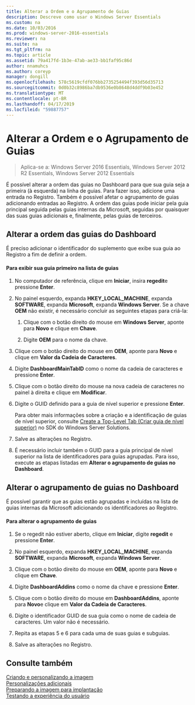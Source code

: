```yaml
---
title: Alterar a Ordem e o Agrupamento de Guias
description: Descreve como usar o Windows Server Essentials
ms.custom: na
ms.date: 10/03/2016
ms.prod: windows-server-2016-essentials
ms.reviewer: na
ms.suite: na
ms.tgt_pltfrm: na
ms.topic: article
ms.assetid: 79a417fd-1b3e-47ab-ae33-bb1faf95c86d
author: nnamuhcs
ms.author: coreyp
manager: dongill
ms.openlocfilehash: 578c5619cfdf076bb2735254494f393d56d35713
ms.sourcegitcommit: 0d0b32c8986ba7db9536e0b8648d4ddf9b03e452
ms.translationtype: MT
ms.contentlocale: pt-BR
ms.lasthandoff: 04/17/2019
ms.locfileid: "59887757"
---
```

# <a name="change-the-order-and-grouping-of-tabs"></a>Alterar a Ordem e o Agrupamento de Guias

>Aplica-se a: Windows Server 2016 Essentials, Windows Server 2012 R2 Essentials, Windows Server 2012 Essentials

É possível alterar a ordem das guias no Dashboard para que sua guia seja a primeira (à esquerda) na linha de guias. Para fazer isso, adicione uma entrada no Registro. Também é possível afetar o agrupamento de guias adicionando entradas ao Registro. A ordem das guias pode iniciar pela guia principal seguida pelas guias internas da Microsoft, seguidas por quaisquer das suas guias adicionais e, finalmente, pelas guias de terceiros.  
  
## <a name="change-the-order-of-the-tabs-in-the-dashboard"></a>Alterar a ordem das guias do Dashboard  
 É preciso adicionar o identificador do suplemento que exibe sua guia ao Registro a fim de definir a ordem.  
  
#### <a name="to-display-your-tab-first-in-the-list-of-tabs"></a>Para exibir sua guia primeiro na lista de guias  
  
1.  No computador de referência, clique em **Iniciar**, insira **regedit**e pressione **Enter**.  
  
2.  No painel esquerdo, expanda **HKEY_LOCAL_MACHINE**, expanda **SOFTWARE**, expanda **Microsoft**, expanda **Windows Server**. Se a chave **OEM** não existir, é necessário concluir as seguintes etapas para criá-la:  
  
    1.  Clique com o botão direito do mouse em **Windows Server**, aponte para **Novo** e clique em **Chave**.  
  
    2.  Digite **OEM** para o nome da chave.  
  
3.  Clique com o botão direito do mouse em **OEM**, aponte para **Novo** e clique em **Valor da Cadeia de Caracteres**.  
  
4.  Digite **DashboardMainTabID** como o nome da cadeia de caracteres e pressione **Enter**.  
  
5.  Clique com o botão direito do mouse na nova cadeia de caracteres no painel à direita e clique em **Modificar**.  
  
6.  Digite o GUID definido para a guia de nível superior e pressione **Enter**.  
  
     Para obter mais informações sobre a criação e a identificação de guias de nível superior, consulte [Create a Top-Level Tab (Criar guia de nível superior)](https://msdn.microsoft.com/library/gg513957) no SDK do Windows Server Solutions.  
  
7.  Salve as alterações no Registro.  
  
8.  É necessário incluir também o GUID para a guia principal de nível superior na lista de identificadores para guias agrupadas. Para isso, execute as etapas listadas em **Alterar o agrupamento de guias no Dashboard**.  
  
## <a name="change-the-grouping-of-tabs-in-the-dashboard"></a>Alterar o agrupamento de guias no Dashboard  
 É possível garantir que as guias estão agrupadas e incluídas na lista de guias internas da Microsoft adicionando os identificadores ao Registro.  
  
#### <a name="to-change-the-grouping-of-tabs"></a>Para alterar o agrupamento de guias  
  
1.  Se o regedit não estiver aberto, clique em **Iniciar**, digite **regedit** e pressione **Enter**.  
  
2.  No painel esquerdo, expanda **HKEY_LOCAL_MACHINE**, expanda **SOFTWARE**, expanda **Microsoft**, expanda **Windows Server**.  
  
3.  Clique com o botão direito do mouse em **OEM**, aponte para **Novo** e clique em **Chave**.  
  
4.  Digite **DashboardAddins** como o nome da chave e pressione **Enter**.  
  
5.  Clique com o botão direito do mouse em **DashboardAddins**, aponte para **Novo**e clique em **Valor da Cadeia de Caracteres**.  
  
6.  Digite o identificador GUID de sua guia como o nome de cadeia de caracteres. Um valor não é necessário.  
  
7.  Repita as etapas 5 e 6 para cada uma de suas guias e subguias.  
  
8.  Salve as alterações no Registro.  
  
## <a name="see-also"></a>Consulte também  
 [Criando e personalizando a imagem](Creating-and-Customizing-the-Image.md)   
 [Personalizações adicionais](Additional-Customizations.md)   
 [Preparando a imagem para implantação](Preparing-the-Image-for-Deployment.md)   
 [Testando a experiência do usuário](Testing-the-Customer-Experience.md)